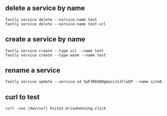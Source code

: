 ## delete a service by name
```
fastly service delete --service-name test
fastly service delete --service-name test-vcl
```


## create a service by name
```
fastly service create --type vcl --name test
fastly service create --type wasm --name test
```


## rename a service
```
fastly service update --service-id 5pF3RbQQ9gmoziJsJCloEP --name site6
```


## curl to test
```
curl -svo /dev/null hsite1.brianhenning.click
```

